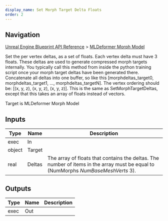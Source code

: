 ```yaml
---
display_name: Set Morph Target Delta Floats
order: 2
---
```

## Navigation

[Unreal Engine Blueprint API Reference](https://dev.epicgames.com/documentation/en-us/unreal-engine/BlueprintAPI) > [MLDeformer Morph Model](https://dev.epicgames.com/documentation/en-us/unreal-engine/BlueprintAPI/MLDeformerMorphModel)

Set the per vertex deltas, as a set of floats. Each vertex delta must have 3 floats.
These deltas are used to generate compressed morph targets internally. You typically call this method from inside
the python training script once your morph target deltas have been generated there.
Concatenate all deltas into one buffer, so like this \[morphdeltas_target0, morphdeltas_target1, ..., morphdeltas_targetN\].
The vertex ordering should be: \[(x, y, z), (x, y, z), (x, y, z)\].
This is the same as SetMorphTargetDeltas, except that this takes an array of floats instead of vectors.

Target is MLDeformer Morph Model

## Inputs

| Type | Name | Description |
| --- | --- | --- |
| exec | In |  |
| object | Target |  |
| real | Deltas | The array of floats that contains the deltas. The number of items in the array must be equal to (NumMorphs  *NumBaseMeshVerts*  3). |

## Outputs

| Type | Name | Description |
| --- | --- | --- |
| exec | Out |  |
